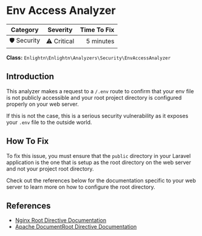 # Env Access Analyzer

| Category       | Severity   | Time To Fix  |
| -------------  |:----------:| ------------:|
| 🛡️ Security    | ⚠️ Critical | 5 minutes   |

**Class:** `Enlightn\Enlightn\Analyzers\Security\EnvAccessAnalyzer`

## Introduction

This analyzer makes a request to a `/.env` route to confirm that your env file is not publicly accessible and your root project directory is configured properly on your web server.

If this is not the case, this is a serious security vulnerability as it exposes your `.env` file to the outside world.

## How To Fix

To fix this issue, you must ensure that the `public` directory in your Laravel application is the one that is setup as the root directory on the web server and not your project root directory.

Check out the references below for the documentation specific to your web server to learn more on how to configure the root directory.

## References

- [Nginx Root Directive Documentation](http://nginx.org/en/docs/http/ngx_http_core_module.html#root)
- [Apache DocumentRoot Directive Documentation](https://httpd.apache.org/docs/2.4/mod/core.html#documentroot)